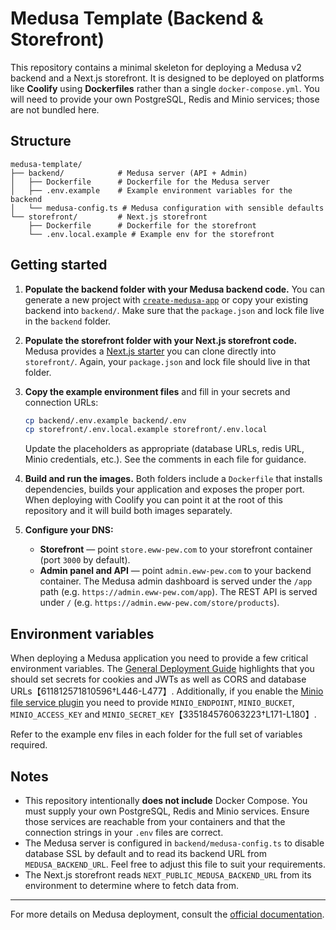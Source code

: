 # Medusa Template (Backend & Storefront)

This repository contains a minimal skeleton for deploying a Medusa v2 backend and a Next.js storefront.  It is designed to be deployed on platforms like **Coolify** using **Dockerfiles** rather than a single `docker‑compose.yml`.  You will need to provide your own PostgreSQL, Redis and Minio services; those are not bundled here.

## Structure

```
medusa-template/
├── backend/            # Medusa server (API + Admin)
│   ├── Dockerfile      # Dockerfile for the Medusa server
│   ├── .env.example    # Example environment variables for the backend
│   └── medusa-config.ts # Medusa configuration with sensible defaults
└── storefront/         # Next.js storefront
    ├── Dockerfile      # Dockerfile for the storefront
    └── .env.local.example # Example env for the storefront
```

## Getting started

1. **Populate the backend folder with your Medusa backend code.**  You can generate a new project with [`create-medusa-app`](https://docs.medusajs.com/resources/create-medusa-app) or copy your existing backend into `backend/`.  Make sure that the `package.json` and lock file live in the `backend` folder.

2. **Populate the storefront folder with your Next.js storefront code.**  Medusa provides a [Next.js starter](https://github.com/medusajs/nextjs-starter-medusa) you can clone directly into `storefront/`.  Again, your `package.json` and lock file should live in that folder.

3. **Copy the example environment files** and fill in your secrets and connection URLs:

   ```sh
   cp backend/.env.example backend/.env
   cp storefront/.env.local.example storefront/.env.local
   ```

   Update the placeholders as appropriate (database URLs, redis URL, Minio credentials, etc.).  See the comments in each file for guidance.

4. **Build and run the images.**  Both folders include a `Dockerfile` that installs dependencies, builds your application and exposes the proper port.  When deploying with Coolify you can point it at the root of this repository and it will build both images separately.

5. **Configure your DNS:**

   * **Storefront** — point `store.eww‑pew.com` to your storefront container (port `3000` by default).
   * **Admin panel and API** — point `admin.eww‑pew.com` to your backend container.  The Medusa admin dashboard is served under the `/app` path (e.g. `https://admin.eww‑pew.com/app`).  The REST API is served under `/` (e.g. `https://admin.eww‑pew.com/store/products`).

## Environment variables

When deploying a Medusa application you need to provide a few critical environment variables.  The [General Deployment Guide](https://docs.medusajs.com/learn/deployment/general#content) highlights that you should set secrets for cookies and JWTs as well as CORS and database URLs【611812571810596†L446-L477】.  Additionally, if you enable the [Minio file service plugin](https://docs.medusajs.com/v1/plugins/file-service/minio) you need to provide `MINIO_ENDPOINT`, `MINIO_BUCKET`, `MINIO_ACCESS_KEY` and `MINIO_SECRET_KEY`【335184576063223†L171-L180】.

Refer to the example env files in each folder for the full set of variables required.

## Notes

* This repository intentionally **does not include** Docker Compose.  You must supply your own PostgreSQL, Redis and Minio services.  Ensure those services are reachable from your containers and that the connection strings in your `.env` files are correct.
* The Medusa server is configured in `backend/medusa-config.ts` to disable database SSL by default and to read its backend URL from `MEDUSA_BACKEND_URL`.  Feel free to adjust this file to suit your requirements.
* The Next.js storefront reads `NEXT_PUBLIC_MEDUSA_BACKEND_URL` from its environment to determine where to fetch data from.

---

For more details on Medusa deployment, consult the [official documentation](https://docs.medusajs.com/learn/deployment/general#content).
